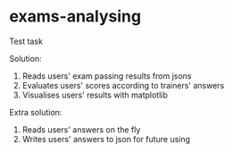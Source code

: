 # exams-analysing
Test task

Solution:
1. Reads users' exam passing results from jsons
2. Evaluates users' scores according to trainers' answers
3. Visualises users' results with matplotlib

Extra solution:
1. Reads users' answers on the fly
2. Writes users' answers to json for future using
